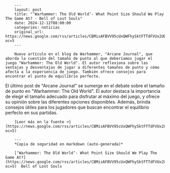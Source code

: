         ---
        layout: post
        title: "‘Warhammer: The Old World’- What Point Size Should We Play The Game At? - Bell of Lost Souls"
        date: 2024-12-12T08:00:00
        categories: noticias
        original_url: https://news.google.com/rss/articles/CBMisAFBVV95cUxQWFhySktFTTdFVUx2UDFjR3lHMXc3eUNObEdOS3E4ZVhZcXUwUlhZWW9Dend5VkFVQ21tRkoxR3RCMWxQcnY0TmoxN2ItTkZ3RzNUTlhhUVFkTEFkLWVUS0J3WTR1aldNNG8wd2U2V25sdWVhWE1TWEZhSG10OVZGbjJFUXZ2ckUwbWlqbldtQnJwZ1RZU2Y0ZmVFYTVhbnNIOEZtejBrVm9jdk9QQlNTNw?oc=5
        ---

        Nuevo artículo en el blog de Warhammer, "Arcane Journal", que aborda la cuestión del tamaño de punto al que deberíamos jugar el juego "Warhammer: The Old World". El autor reflexiona sobre las ventajas y desventajas de jugar a diferentes tamaños de punto y cómo afecta a la experiencia de juego. También ofrece consejos para encontrar el punto de equilibrio perfecto.

El último post de "Arcane Journal" se sumerge en el debate sobre el tamaño de punto en "Warhammer: The Old World". El autor destaca la importancia de elegir el tamaño adecuado para disfrutar al máximo del juego, y ofrece su opinión sobre las diferentes opciones disponibles. Además, brinda consejos útiles para los jugadores que buscan encontrar el equilibrio perfecto en sus partidas.

        [Leer más en la fuente ➜](https://news.google.com/rss/articles/CBMisAFBVV95cUxQWFhySktFTTdFVUx2UDFjR3lHMXc3eUNObEdOS3E4ZVhZcXUwUlhZWW9Dend5VkFVQ21tRkoxR3RCMWxQcnY0TmoxN2ItTkZ3RzNUTlhhUVFkTEFkLWVUS0J3WTR1aldNNG8wd2U2V25sdWVhWE1TWEZhSG10OVZGbjJFUXZ2ckUwbWlqbldtQnJwZ1RZU2Y0ZmVFYTVhbnNIOEZtejBrVm9jdk9QQlNTNw?oc=5)

        ---
        *Copia de seguridad en markdown (auto-generada)*

        [‘Warhammer: The Old World’- What Point Size Should We Play The Game At?](https://news.google.com/rss/articles/CBMisAFBVV95cUxQWFhySktFTTdFVUx2UDFjR3lHMXc3eUNObEdOS3E4ZVhZcXUwUlhZWW9Dend5VkFVQ21tRkoxR3RCMWxQcnY0TmoxN2ItTkZ3RzNUTlhhUVFkTEFkLWVUS0J3WTR1aldNNG8wd2U2V25sdWVhWE1TWEZhSG10OVZGbjJFUXZ2ckUwbWlqbldtQnJwZ1RZU2Y0ZmVFYTVhbnNIOEZtejBrVm9jdk9QQlNTNw?oc=5)  Bell of Lost Souls
